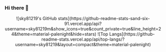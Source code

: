 ### Hi there 👋
<div align="center">
  ![sky81219's GitHub stats](https://github-readme-stats-sand-six-91.vercel.app/api?username=sky81219m&show_icons=true&count_private=true&line_height=24&theme=material-palenight&hide=stars)
  ![Top Langs](https://github-readme-stats.vercel.app/api/top-langs/?username=sky81219&layout=compact&theme=material-palenight)
</div>



<!--
**sky81219/sky81219** is a ✨ _special_ ✨ repository because its `README.md` (this file) appears on your GitHub profile.

Here are some ideas to get you started:

- 🔭 I’m currently working on ...
- 🌱 I’m currently learning ...
- 👯 I’m looking to collaborate on ...
- 🤔 I’m looking for help with ...
- 💬 Ask me about ...
- 📫 How to reach me: ...
- 😄 Pronouns: ...
- ⚡ Fun fact: ...
-->
